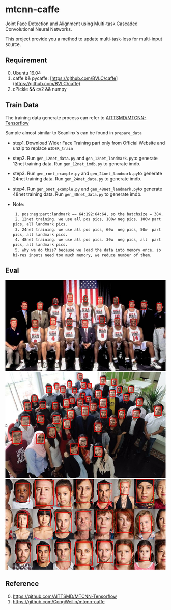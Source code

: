 # mtcnn-caffe
Joint Face Detection and Alignment using Multi-task Cascaded Convolutional Neural Networks.

This project provide you a method to update multi-task-loss for multi-input source.


## Requirement
0. Ubuntu 16.04
1. caffe && pycaffe: [https://github.com/BVLC/caffe](https://github.com/BVLC/caffe)
2. cPickle && cv2 && numpy 

## Train Data
The training data generate process can refer to [AITTSMD/MTCNN-Tensorflow](https://github.com/AITTSMD/MTCNN-Tensorflow)

Sample almost similar to Seanlinx's can be found in `prepare_data`

- step1. Download Wider Face Training part only from Official Website and unzip to replace `WIDER_train`

- step2. Run `gen_12net_data.py`   and `gen_12net_landmark.py`to generate 12net training data. Run `gen_12net_imdb.py` to generate imdb.

- step3. Run `gen_rnet_example.py` and `gen_24net_landmark.py`to generate 24net training data. Run `gen_24net_data.py` to generate imdb.

- step4. Run `gen_onet_example.py` and `gen_48net_landmark.py`to generate 48net training data. Run `gen_48net_data.py` to generate imdb. 

- Note:<br>
       
       1. pos:neg:part:landmark == 64:192:64:64, so the batchsize = 384.
       2. 12net training. we use all pos pics, 100w neg pics, 100w part pics, all landmark pics.
       3. 24net training. we use all pos pics, 60w  neg pics, 50w  part pics, all landmark pics.
       4. 48net training. we use all pos pics. 30w  neg pics, all  part pics, all landmark pics.
       5. why we do this? because we load the data into memory once, so hi-res inputs need too much memory, we reduce number of them.


## Eval
![dream1992](https://github.com/lippman1125/github_images/blob/master/mtcnn_images/dream1992_detection.jpg)<br>
![office](https://github.com/lippman1125/github_images/blob/master/mtcnn_images/office_detection.jpg)<br>
![picture](https://github.com/lippman1125/github_images/blob/master/mtcnn_images/picture_detection.jpg)

## Reference
0. https://github.com/AITTSMD/MTCNN-Tensorflow
1. https://github.com/CongWeilin/mtcnn-caffe